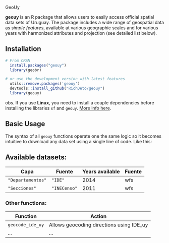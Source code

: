 GeoUy 

**geouy** is an R package that allows users to easily access official spatial data sets of Uruguay. The package includes a wide range of geospatial data as *simple features*, available at various geographic scales and for various years with harmonized attributes and projection (see detailed list below).

## Installation
```R
# From CRAN
  install.packages("geouy")
  library(geobr)

# or use the development version with latest features
  utils::remove.packages('geouy')
  devtools::install_github("RichDeto/geouy")
  library(geouy)
```
obs. If you use **Linux**, you need to install a couple dependencies before installing the libraries `sf` and `geouy`. [More info here](https://github.com/r-spatial/sf#linux).



## Basic Usage

The syntax of all `geouy` functions operate one the same logic so it becomes intuitive to download any data set using a single line of code. Like this:


## Available datasets:


| Capa | Fuente | Years available | Fuente |
|-----|-----|-----|-----|
|`"Departamentos"`| `"IDE"` | 2014 | wfs |
|`"Secciones"`| `"INECenso"` | 2011 | wfs |
 


### Other functions:


| Function | Action|
|-----|-----|
|`geocode_ide_uy`| Allows geocoding directions using IDE_uy  |
| ... | ... | ... | 

